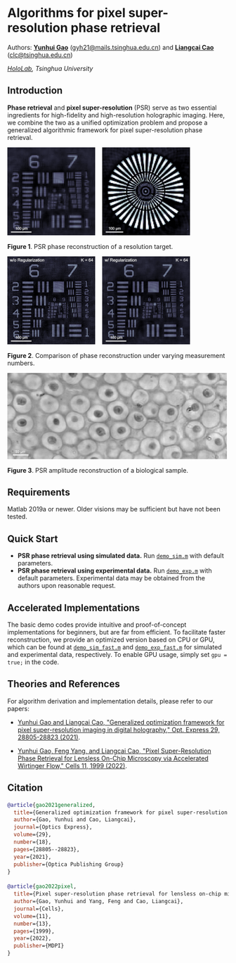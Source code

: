 # Algorithms for pixel super-resolution phase retrieval
Authors: **[Yunhui Gao](https://github.com/Yunhui-Gao)** (gyh21@mails.tsinghua.edu.cn) and **[Liangcai Cao](http://faculty.dpi.tsinghua.edu.cn/clc.html)** (clc@tsinghua.edu.cn)

*[HoloLab](http://www.holoddd.com/), Tsinghua University*

## Introduction

**Phase retrieval** and **pixel super-resolution** (PSR) serve as two essential ingredients for high-fidelity and high-resolution holographic imaging. Here, we combine the two as a unified optimization problem and propose a generalized algorithmic framework for pixel super-resolution phase retrieval.

<p align="left">
<img src="docs/resolution_1.gif" width="200">  &nbsp;&nbsp; <img src="docs/resolution_2.gif" width="200">
</p>

<p align="left"><strong>Figure 1</strong>. PSR phase reconstruction of a resolution target.</p>

<p align="left">
<img src="docs/regularization_1.gif" width="200">  &nbsp;&nbsp;  <img src="docs/regularization_2.gif" width="200">
</p>

<p align="left"><strong>Figure 2</strong>. Comparison of phase reconstruction under varying measurement numbers.</p>

<p align="left">
<img src="docs/cell_comparison.gif" width="500">
</p>

<p align="left"><strong>Figure 3</strong>. PSR amplitude reconstruction of a biological sample.</p>

## Requirements
Matlab 2019a or newer. Older visions may be sufficient but have not been tested.

## Quick Start
- **PSR phase retrieval using simulated data.** Run [`demo_sim.m`](https://github.com/THUHoloLab/pixel-super-resolution-phase-retrieval/blob/master/main/demo_sim.m) with default parameters.
- **PSR phase retrieval using experimental data.** Run [`demo_exp.m`](https://github.com/THUHoloLab/pixel-super-resolution-phase-retrieval/blob/master/main/demo_exp.m) with default parameters. Experimental data may be obtained from the authors upon reasonable request.

## Accelerated Implementations
The basic demo codes provide intuitive and proof-of-concept implementations for beginners, but are far from efficient. To facilitate faster reconstruction, we provide an optimized version based on CPU or GPU, which can be found at [`demo_sim_fast.m`](https://github.com/THUHoloLab/pixel-super-resolution-phase-retrieval/blob/master/main/demo_sim_fast.m) and [`demo_exp_fast.m`](https://github.com/THUHoloLab/pixel-super-resolution-phase-retrieval/blob/master/main/demo_exp_fast.m) for simulated and experimental data, respectively. To enable GPU usage, simply set `gpu = true;` in the code.

## Theories and References
For algorithm derivation and implementation details, please refer to our papers:

- [Yunhui Gao and Liangcai Cao, "Generalized optimization framework for pixel super-resolution imaging in digital holography," Opt. Express 29, 28805-28823 (2021)](https://doi.org/10.1364/OE.434449).

- [Yunhui Gao, Feng Yang, and Liangcai Cao, "Pixel Super-Resolution Phase Retrieval for Lensless On-Chip Microscopy via Accelerated Wirtinger Flow," Cells 11, 1999 (2022)](https://doi.org/10.3390/cells11131999).


## Citation

```BibTex
@article{gao2021generalized,
  title={Generalized optimization framework for pixel super-resolution imaging in digital holography},
  author={Gao, Yunhui and Cao, Liangcai},
  journal={Optics Express},
  volume={29},
  number={18},
  pages={28805--28823},
  year={2021},
  publisher={Optica Publishing Group}
}

@article{gao2022pixel,
  title={Pixel super-resolution phase retrieval for lensless on-chip microscopy via accelerated Wirtinger flow},
  author={Gao, Yunhui and Yang, Feng and Cao, Liangcai},
  journal={Cells},
  volume={11},
  number={13},
  pages={1999},
  year={2022},
  publisher={MDPI}
}
```